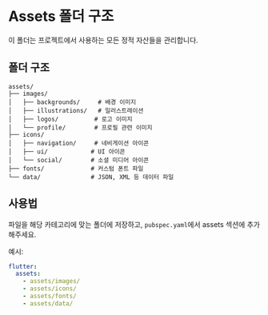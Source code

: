 # Assets 폴더 구조

이 폴더는 프로젝트에서 사용하는 모든 정적 자산들을 관리합니다.

## 폴더 구조

```
assets/
├── images/
│   ├── backgrounds/     # 배경 이미지
│   ├── illustrations/   # 일러스트레이션
│   ├── logos/          # 로고 이미지
│   └── profile/        # 프로필 관련 이미지
├── icons/
│   ├── navigation/     # 네비게이션 아이콘
│   ├── ui/            # UI 아이콘
│   └── social/        # 소셜 미디어 아이콘
├── fonts/             # 커스텀 폰트 파일
└── data/              # JSON, XML 등 데이터 파일
```

## 사용법

파일을 해당 카테고리에 맞는 폴더에 저장하고, `pubspec.yaml`에서 assets 섹션에 추가해주세요.

예시:
```yaml
flutter:
  assets:
    - assets/images/
    - assets/icons/
    - assets/fonts/
    - assets/data/
```